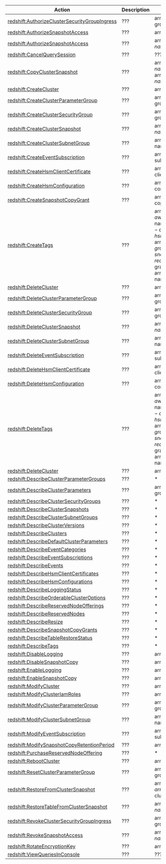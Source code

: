 | Action | Description | Resource | Condition |
| --- | --- | --- | --- |
| [redshift:AuthorizeClusterSecurityGroupIngress](http://docs.aws.amazon.com/redshift/latest/APIReference/API_AuthorizeClusterSecurityGroupIngress.html) | ??? | arn:aws:redshift:$region:$account:securitygroup:$security-group-name | - |
| [redshift:AuthorizeSnapshotAccess](http://docs.aws.amazon.com/redshift/latest/APIReference/API_AuthorizeSnapshotAccess.html) | ??? | arn:aws:redshift:$region:$account:cluster:$cluster-name | - |
| [redshift:AuthorizeSnapshotAccess](http://docs.aws.amazon.com/redshift/latest/APIReference/API_AuthorizeSnapshotAccess.html) | ??? | arn:aws:redshift:$region:$account:snapshot:$cluster-name/$snapshot-name | - |
| [redshift:CancelQuerySession](http://docs.aws.amazon.com/redshift/latest/APIReference/API_CancelQuerySession.html) | ??? | ??? | ??? |
| [redshift:CopyClusterSnapshot](http://docs.aws.amazon.com/redshift/latest/APIReference/API_CopyClusterSnapshot.html) | ??? | arn:aws:redshift:$region:$account:snapshot:$cluster-name/$source-snapshot-name, arn:aws:redshift:$region:$account:snapshot:$cluster-name/$target-snapshot-name | - |
| [redshift:CreateCluster](http://docs.aws.amazon.com/redshift/latest/APIReference/API_CreateCluster.html) | ??? | arn:aws:redshift:$region:$account:cluster:$cluster-name | redshift:RequestTag |
| [redshift:CreateClusterParameterGroup](http://docs.aws.amazon.com/redshift/latest/APIReference/API_CreateClusterParameterGroup.html) | ??? | arn:aws:redshift:$region:$account:parametergroup:$parameter-group-name | redshift:RequestTag |
| [redshift:CreateClusterSecurityGroup](http://docs.aws.amazon.com/redshift/latest/APIReference/API_CreateClusterSecurityGroup.html) | ??? | arn:aws:redshift:$region:$account:securitygroup:$security-group-name | redshift:RequestTag |
| [redshift:CreateClusterSnapshot](http://docs.aws.amazon.com/redshift/latest/APIReference/API_CreateClusterSnapshot.html) | ??? | arn:aws:redshift:$region:$account:snapshot:$cluster-name/$snapshot-name | redshift:RequestTag |
| [redshift:CreateClusterSubnetGroup](http://docs.aws.amazon.com/redshift/latest/APIReference/API_CreateClusterSubnetGroup.html) | ??? | arn:aws:redshift:$region:$account:subnetgroup:$subnet-group-name | redshift:RequestTag |
| [redshift:CreateEventSubscription](http://docs.aws.amazon.com/redshift/latest/APIReference/API_CreateEventSubscription.html) | ??? | arn:aws:redshift:$region:$account:eventsubscription:$event-subscription-name | - |
| [redshift:CreateHsmClientCertificate](http://docs.aws.amazon.com/redshift/latest/APIReference/API_CreateHsmClientCertificate.html) | ??? | arn:aws:redshift:$region:$account:hsmclientcertificate:$hsm-client-certificate-id | redshift:RequestTag |
| [redshift:CreateHsmConfiguration](http://docs.aws.amazon.com/redshift/latest/APIReference/API_CreateHsmConfiguration.html) | ??? | arn:aws:redshift:$region:$account:hsmconfiguration:$hsm-configuration-id | redshift:RequestTag |
| [redshift:CreateSnapshotCopyGrant](http://docs.aws.amazon.com/redshift/latest/APIReference/API_CreateSnapshotCopyGrant.html) | ??? | arn:aws:redshift:$region:$account:snapshotcopygrant:$snapshot-copy-grant-name | redshift:RequestTag |
| [redshift:CreateTags](http://docs.aws.amazon.com/redshift/latest/APIReference/API_CreateTags.html) | ??? | arn:aws:redshift:$region:$account:cluster:$cluster-name, arn:aws:redshift:$region:$account:securitygroup:$security-group-name, arn:aws:redshift:$region:$account:hsmclientcertificate:$hsm-client-certificate-id, arn:aws:redshift:$region:$account:hsmconfiguration:$hsm-configuration-id, arn:aws:redshift:$region:$account:parametergroup:$parameter-group-name, arn:aws:redshift:$region:$account:snapshot:$cluster-name/$snapshot-name, arn:aws:redshift:$region:$account:snapshotcopygrant:$snapshot-copy-grant-name, arn:aws:redshift:$region:$account:subnetgroup:$subnet-group-name | redshift:RequestTag |
| [redshift:DeleteCluster](http://docs.aws.amazon.com/redshift/latest/APIReference/API_DeleteCluster.html) | ??? | arn:aws:redshift:$region:$account:cluster:$cluster-name | redshift:ResourceTag |
| [redshift:DeleteClusterParameterGroup](http://docs.aws.amazon.com/redshift/latest/APIReference/API_DeleteClusterParameterGroup.html) | ??? | arn:aws:redshift:$region:$account:parametergroup:$parameter-group-name | redshift:ResourceTag |
| [redshift:DeleteClusterSecurityGroup](http://docs.aws.amazon.com/redshift/latest/APIReference/API_DeleteClusterSecurityGroup.html) | ??? | arn:aws:redshift:$region:$account:securitygroup:$security-group-name | redshift:ResourceTag |
| [redshift:DeleteClusterSnapshot](http://docs.aws.amazon.com/redshift/latest/APIReference/API_DeleteClusterSnapshot.html) | ??? | arn:aws:redshift:$region:$account:snapshot:$cluster-name/$snapshot-name | redshift:ResourceTag |
| [redshift:DeleteClusterSubnetGroup](http://docs.aws.amazon.com/redshift/latest/APIReference/API_DeleteClusterSubnetGroup.html) | ??? | arn:aws:redshift:$region:$account:subnetgroup:$subnet-group-name | redshift:ResourceTag |
| [redshift:DeleteEventSubscription](http://docs.aws.amazon.com/redshift/latest/APIReference/API_DeleteEventSubscription.html) | ??? | arn:aws:redshift:$region:$account:eventsubscription:$event-subscription-name | - |
| [redshift:DeleteHsmClientCertificate](http://docs.aws.amazon.com/redshift/latest/APIReference/API_DeleteHsmClientCertificate.html) | ??? | arn:aws:redshift:$region:$account:hsmclientcertificate:$hsm-client-certificate-id | redshift:ResourceTag |
| [redshift:DeleteHsmConfiguration](http://docs.aws.amazon.com/redshift/latest/APIReference/API_DeleteHsmConfiguration.html) | ??? | arn:aws:redshift:$region:$account:hsmconfiguration:$hsm-configuration-id | redshift:ResourceTag |
| [redshift:DeleteTags](http://docs.aws.amazon.com/redshift/latest/APIReference/API_DeleteTags.html) | ??? | arn:aws:redshift:$region:$account:cluster:$cluster-name, arn:aws:redshift:$region:$account:securitygroup:$security-group-name, arn:aws:redshift:$region:$account:hsmclientcertificate:$hsm-client-certificate-id, arn:aws:redshift:$region:$account:hsmconfiguration:$hsm-configuration-id, arn:aws:redshift:$region:$account:parametergroup:$parameter-group-name, arn:aws:redshift:$region:$account:snapshot:$cluster-name/$snapshot-name, arn:aws:redshift:$region:$account:snapshotcopygrant:$snapshot-copy-grant-name, arn:aws:redshift:$region:$account:subnetgroup:$subnet-group-name | redshift:ResourceTag |
| [redshift:DeleteCluster](http://docs.aws.amazon.com/redshift/latest/APIReference/API_DeleteCluster.html) | ??? | arn:aws:redshift:$region:$account:cluster:$cluster-name | redshift:ResourceTag |
| [redshift:DescribeClusterParameterGroups](http://docs.aws.amazon.com/redshift/latest/APIReference/API_DescribeClusterParameterGroups.html) | ??? | * | redshift:ResourceTag |
| [redshift:DescribeClusterParameters](http://docs.aws.amazon.com/redshift/latest/APIReference/API_DescribeClusterParameters.html) | ??? | arn:aws:redshift:$region:$account:parametergroup:$parameter-group-name | - |
| [redshift:DescribeClusterSecurityGroups](http://docs.aws.amazon.com/redshift/latest/APIReference/API_DescribeClusterSecurityGroups.html) | ??? | * | - |
| [redshift:DescribeClusterSnapshots](http://docs.aws.amazon.com/redshift/latest/APIReference/API_DescribeClusterSnapshots.html) | ??? | * | - |
| [redshift:DescribeClusterSubnetGroups](http://docs.aws.amazon.com/redshift/latest/APIReference/API_DescribeClusterSubnetGroups.html) | ??? | * | - |
| [redshift:DescribeClusterVersions](http://docs.aws.amazon.com/redshift/latest/APIReference/API_DescribeClusterVersions.html) | ??? | * | - |
| [redshift:DescribeClusters](http://docs.aws.amazon.com/redshift/latest/APIReference/API_DescribeClusters.html) | ??? | * | - |
| [redshift:DescribeDefaultClusterParameters](http://docs.aws.amazon.com/redshift/latest/APIReference/API_DescribeDefaultClusterParameters.html) | ??? | * | - |
| [redshift:DescribeEventCategories](http://docs.aws.amazon.com/redshift/latest/APIReference/API_DescribeEventCategories.html) | ??? | * | - |
| [redshift:DescribeEventSubscriptions](http://docs.aws.amazon.com/redshift/latest/APIReference/API_DescribeEventSubscriptions.html) | ??? | * | - |
| [redshift:DescribeEvents](http://docs.aws.amazon.com/redshift/latest/APIReference/API_DescribeEvents.html) | ??? | * | - |
| [redshift:DescribeHsmClientCertificates](http://docs.aws.amazon.com/redshift/latest/APIReference/API_DescribeHsmClientCertificates.html) | ??? | * | - |
| [redshift:DescribeHsmConfigurations](http://docs.aws.amazon.com/redshift/latest/APIReference/API_DescribeHsmConfigurations.html) | ??? | * | - |
| [redshift:DescribeLoggingStatus](http://docs.aws.amazon.com/redshift/latest/APIReference/API_DescribeLoggingStatus.html) | ??? | * | - |
| [redshift:DescribeOrderableClusterOptions](http://docs.aws.amazon.com/redshift/latest/APIReference/API_DescribeOrderableClusterOptions.html) | ??? | * | - |
| [redshift:DescribeReservedNodeOfferings](http://docs.aws.amazon.com/redshift/latest/APIReference/API_DescribeReservedNodeOfferings.html) | ??? | * | - |
| [redshift:DescribeReservedNodes](http://docs.aws.amazon.com/redshift/latest/APIReference/API_DescribeReservedNodes.html) | ??? | * | - |
| [redshift:DescribeResize](http://docs.aws.amazon.com/redshift/latest/APIReference/API_DescribeResize.html) | ??? | * | - |
| [redshift:DescribeSnapshotCopyGrants](http://docs.aws.amazon.com/redshift/latest/APIReference/API_DescribeSnapshotCopyGrants.html) | ??? | * | - |
| [redshift:DescribeTableRestoreStatus](http://docs.aws.amazon.com/redshift/latest/APIReference/API_DescribeTableRestoreStatus.html) | ??? | * | - |
| [redshift:DescribeTags](http://docs.aws.amazon.com/redshift/latest/APIReference/API_DescribeTags.html) | ??? | * | - |
| [redshift:DisableLogging](http://docs.aws.amazon.com/redshift/latest/APIReference/API_DisableLogging.html) | ??? | arn:aws:redshift:$region:$account:cluster:$cluster-name | redshift:ResourceTag |
| [redshift:DisableSnapshotCopy](http://docs.aws.amazon.com/redshift/latest/APIReference/API_DisableSnapshotCopy.html) | ??? | arn:aws:redshift:$region:$account:cluster:$cluster-name | redshift:ResourceTag |
| [redshift:EnableLogging](http://docs.aws.amazon.com/redshift/latest/APIReference/API_EnableLogging.html) | ??? | arn:aws:redshift:$region:$account:cluster:$cluster-name | redshift:ResourceTag |
| [redshift:EnableSnapshotCopy](http://docs.aws.amazon.com/redshift/latest/APIReference/API_EnableSnapshotCopy.html) | ??? | arn:aws:redshift:$region:$account:cluster:$cluster-name | redshift:ResourceTag |
| [redshift:ModifyCluster](http://docs.aws.amazon.com/redshift/latest/APIReference/API_ModifyCluster.html) | ??? | arn:aws:redshift:$region:$account:cluster:$cluster-name | redshift:ResourceTag |
| [redshift:ModifyClusterIamRoles](http://docs.aws.amazon.com/redshift/latest/APIReference/API_ModifyClusterIamRoles.html) | ??? | arn:aws:redshift:$region:$account:cluster:$cluster-name | redshift:ResourceTag |
| [redshift:ModifyClusterParameterGroup](http://docs.aws.amazon.com/redshift/latest/APIReference/API_ModifyClusterParameterGroup.html) | ??? | arn:aws:redshift:$region:$account:parametergroup:$parameter-group-name | redshift:ResourceTag |
| [redshift:ModifyClusterSubnetGroup](http://docs.aws.amazon.com/redshift/latest/APIReference/API_ModifyClusterSubnetGroup.html) | ??? | arn:aws:redshift:$region:$account:subnetgroup:$subnet-group-name | redshift:ResourceTag |
| [redshift:ModifyEventSubscription](http://docs.aws.amazon.com/redshift/latest/APIReference/API_ModifyEventSubscription.html) | ??? | arn:aws:redshift:$region:$account:eventsubscription:$event-subscription-name | redshift:ResourceTag |
| [redshift:ModifySnapshotCopyRetentionPeriod](http://docs.aws.amazon.com/redshift/latest/APIReference/API_ModifySnapshotCopyRetentionPeriod.html) | ??? | arn:aws:redshift:$region:$account:cluster:$cluster-name | redshift:ResourceTag |
| [redshift:PurchaseReservedNodeOffering](http://docs.aws.amazon.com/redshift/latest/APIReference/API_PurchaseReservedNodeOffering.html) | ??? | * | - |
| [redshift:RebootCluster](http://docs.aws.amazon.com/redshift/latest/APIReference/API_RebootCluster.html) | ??? | arn:aws:redshift:$region:$account:cluster:$cluster-name | redshift:ResourceTag |
| [redshift:ResetClusterParameterGroup](http://docs.aws.amazon.com/redshift/latest/APIReference/API_ResetClusterParameterGroup.html) | ??? | arn:aws:redshift:$region:$account:parametergroup:$parameter-group-name | redshift:ResourceTag |
| [redshift:RestoreFromClusterSnapshot](http://docs.aws.amazon.com/redshift/latest/APIReference/API_RestoreFromClusterSnapshot.html) | ??? | arn:aws:redshift:$region:$account:cluster:$target-cluster-name, arn:aws:redshift:$region:$account:snapshot:$snapshot-cluster-name/$snapshot-name | redshift:ResourceTag |
| [redshift:RestoreTableFromClusterSnapshot](http://docs.aws.amazon.com/redshift/latest/APIReference/API_RestoreTableFromClusterSnapshot.html) | ??? | arn:aws:redshift:$region:$account:snapshot:$cluster-name/$snapshot-name | redshift:ResourceTag |
| [redshift:RevokeClusterSecurityGroupIngress](http://docs.aws.amazon.com/redshift/latest/APIReference/API_RevokeClusterSecurityGroupIngress.html) | ??? | arn:aws:redshift:$region:$account:securitygroup:$security-group-name | redshift:ResourceTag |
| [redshift:RevokeSnapshotAccess](http://docs.aws.amazon.com/redshift/latest/APIReference/API_RevokeSnapshotAccess.html) | ??? | arn:aws:redshift:$region:$account:snapshot:$cluster-name/$snapshot-name | redshift:ResourceTag |
| [redshift:RotateEncryptionKey](http://docs.aws.amazon.com/redshift/latest/APIReference/API_RotateEncryptionKey.html) | ??? | arn:aws:redshift:$region:$account:cluster:$cluster-name | redshift:ResourceTag |
| [redshift:ViewQueriesInConsole](http://docs.aws.amazon.com/redshift/latest/APIReference/API_ViewQueriesInConsole.html) | ??? | ??? | ??? |

